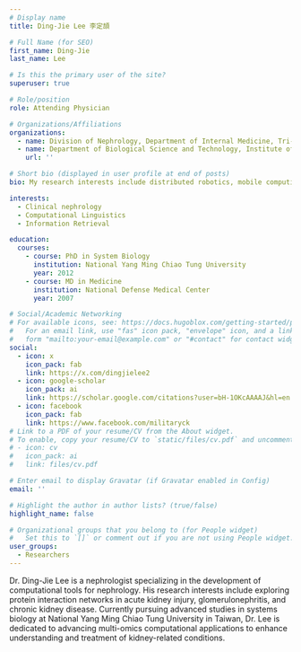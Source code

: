 ```yaml
---
# Display name
title: Ding-Jie Lee 李定頡

# Full Name (for SEO)
first_name: Ding-Jie
last_name: Lee

# Is this the primary user of the site?
superuser: true

# Role/position
role: Attending Physician

# Organizations/Affiliations
organizations:
  - name: Division of Nephrology, Department of Internal Medicine, Tri-Service General Hospital Keelung Branch, National Defense Medical Center, Taiwan 
  - name: Department of Biological Science and Technology, Institute of Bioinformatics and System Biology, National Yang Ming Chiao Tung University, Hsinchu, Taiwan
    url: ''

# Short bio (displayed in user profile at end of posts)
bio: My research interests include distributed robotics, mobile computing and programmable matter.

interests:
  - Clinical nephrology
  - Computational Linguistics
  - Information Retrieval

education:
  courses:
    - course: PhD in System Biology
      institution: National Yang Ming Chiao Tung University
      year: 2012
    - course: MD in Medicine
      institution: National Defense Medical Center
      year: 2007

# Social/Academic Networking
# For available icons, see: https://docs.hugoblox.com/getting-started/page-builder/#icons
#   For an email link, use "fas" icon pack, "envelope" icon, and a link in the
#   form "mailto:your-email@example.com" or "#contact" for contact widget.
social:
  - icon: x
    icon_pack: fab
    link: https://x.com/dingjielee2
  - icon: google-scholar
    icon_pack: ai
    link: https://scholar.google.com/citations?user=bH-1OKcAAAAJ&hl=en
  - icon: facebook
    icon_pack: fab
    link: https://www.facebook.com/militaryck
# Link to a PDF of your resume/CV from the About widget.
# To enable, copy your resume/CV to `static/files/cv.pdf` and uncomment the lines below.
# - icon: cv
#   icon_pack: ai
#   link: files/cv.pdf

# Enter email to display Gravatar (if Gravatar enabled in Config)
email: ''

# Highlight the author in author lists? (true/false)
highlight_name: false

# Organizational groups that you belong to (for People widget)
#   Set this to `[]` or comment out if you are not using People widget.
user_groups:
  - Researchers
---
```


Dr. Ding-Jie Lee is a nephrologist specializing in the development of computational tools for nephrology. His research interests include exploring protein interaction networks in acute kidney injury, glomerulonephritis, and chronic kidney disease. Currently pursuing advanced studies in systems biology at National Yang Ming Chiao Tung University in Taiwan, Dr. Lee is dedicated to advancing multi-omics computational applications to enhance understanding and treatment of kidney-related conditions.